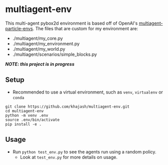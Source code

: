# multiagent-env

This multi-agent pybox2d environment is based off of OpenAI's [multiagent-particle-envs](https://github.com/openai/multiagent-particle-envs). 
The files that are custom for my environment are:
* ./multiagent/my_core.py
* ./multiagent/my_environment.py
* ./multiagent/my_world.py
* ./multiagent/scenarios/simple_blocks.py

***NOTE: this project is in progress***

## Setup
- Recommended to use a virtual environment, such as `venv`, `virtualenv` or `conda`

```
git clone https://github.com/khajash/multiagent-env.git
cd multiagent-env
python -m venv .env
source .env/bin/activate
pip install -e .
```

## Usage
- Run `python test_env.py` to see the agents run using a random policy. 
    - Look at `test_env.py` for more details on usage.
